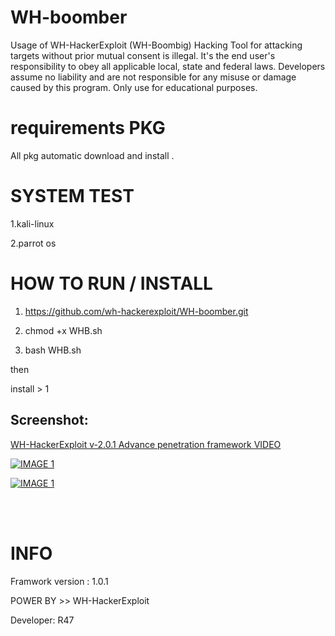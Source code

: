 # WH-boomber

Usage of WH-HackerExploit (WH-Boombig) Hacking Tool for attacking targets without prior mutual  consent is illegal. It's the end user's responsibility to obey all applicable local, state and federal laws. Developers assume no liability and are not responsible for any misuse or damage caused by this program. Only use for educational purposes. 

# requirements PKG
All pkg automatic download and install .


# SYSTEM TEST
1.kali-linux

2.parrot os

# HOW TO RUN / INSTALL 
1. https://github.com/wh-hackerexploit/WH-boomber.git

2. chmod +x WHB.sh

3. bash WHB.sh

then

install > 1

## Screenshot:

[WH-HackerExploit v-2.0.1 Advance penetration framework VIDEO](https://www.youtube.com/watch?v=rcU2D8eeuYE "WH-HackerExploit v-2.0.1 Advance penetration framework ") 

[![IMAGE 1](https://raw.githubusercontent.com/wh-hackerexploit/WH-boomber/master/img/whb.png)](https://www.youtube.com/watch?v=rcU2D8eeuYE "WH-HackerExploit v-2.0.1 Advance penetration framework VIDEO")

[![IMAGE 1](https://raw.githubusercontent.com/wh-hackerexploit/WH-boomber/master/img/whb3.png)](https://www.youtube.com/watch?v=rcU2D8eeuYE "WH-HackerExploit v-2.0.1 Advance penetration framework VIDEO")


<br /><br />

# INFO
Framwork version : 1.0.1 

POWER BY >> WH-HackerExploit  

Developer: R47 
